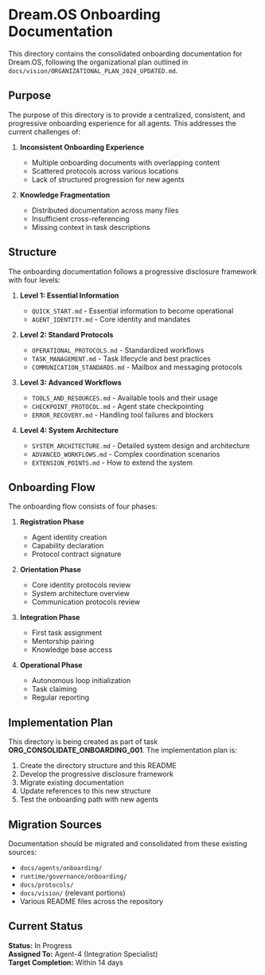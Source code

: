 # Dream.OS Onboarding Documentation

This directory contains the consolidated onboarding documentation for Dream.OS, following the organizational plan outlined in `docs/vision/ORGANIZATIONAL_PLAN_2024_UPDATED.md`.

## Purpose

The purpose of this directory is to provide a centralized, consistent, and progressive onboarding experience for all agents. This addresses the current challenges of:

1. **Inconsistent Onboarding Experience**
   - Multiple onboarding documents with overlapping content
   - Scattered protocols across various locations
   - Lack of structured progression for new agents

2. **Knowledge Fragmentation**
   - Distributed documentation across many files
   - Insufficient cross-referencing
   - Missing context in task descriptions

## Structure

The onboarding documentation follows a progressive disclosure framework with four levels:

1. **Level 1: Essential Information**
   - `QUICK_START.md` - Essential information to become operational
   - `AGENT_IDENTITY.md` - Core identity and mandates

2. **Level 2: Standard Protocols**
   - `OPERATIONAL_PROTOCOLS.md` - Standardized workflows
   - `TASK_MANAGEMENT.md` - Task lifecycle and best practices
   - `COMMUNICATION_STANDARDS.md` - Mailbox and messaging protocols

3. **Level 3: Advanced Workflows**
   - `TOOLS_AND_RESOURCES.md` - Available tools and their usage
   - `CHECKPOINT_PROTOCOL.md` - Agent state checkpointing
   - `ERROR_RECOVERY.md` - Handling tool failures and blockers

4. **Level 4: System Architecture**
   - `SYSTEM_ARCHITECTURE.md` - Detailed system design and architecture
   - `ADVANCED_WORKFLOWS.md` - Complex coordination scenarios
   - `EXTENSION_POINTS.md` - How to extend the system

## Onboarding Flow

The onboarding flow consists of four phases:

1. **Registration Phase**
   - Agent identity creation
   - Capability declaration
   - Protocol contract signature

2. **Orientation Phase**
   - Core identity protocols review
   - System architecture overview
   - Communication protocols review

3. **Integration Phase**
   - First task assignment
   - Mentorship pairing
   - Knowledge base access

4. **Operational Phase**
   - Autonomous loop initialization
   - Task claiming
   - Regular reporting

## Implementation Plan

This directory is being created as part of task **ORG_CONSOLIDATE_ONBOARDING_001**. The implementation plan is:

1. Create the directory structure and this README
2. Develop the progressive disclosure framework
3. Migrate existing documentation
4. Update references to this new structure
5. Test the onboarding path with new agents

## Migration Sources

Documentation should be migrated and consolidated from these existing sources:

- `docs/agents/onboarding/`
- `runtime/governance/onboarding/`
- `docs/protocols/`
- `docs/vision/` (relevant portions)
- Various README files across the repository

## Current Status

**Status:** In Progress  
**Assigned To:** Agent-4 (Integration Specialist)  
**Target Completion:** Within 14 days 
